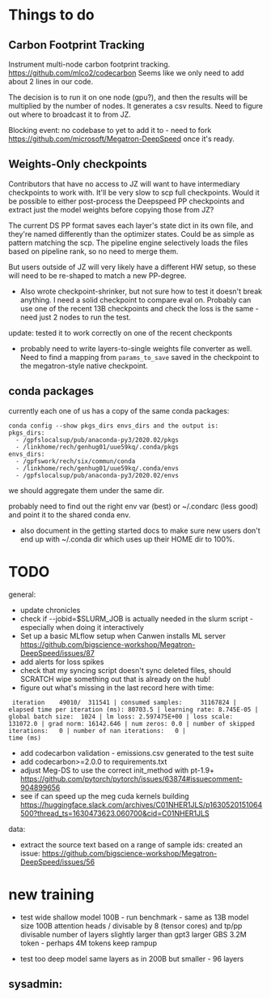 # Things to do

## Carbon Footprint Tracking

Instrument multi-node carbon footprint tracking. https://github.com/mlco2/codecarbon
Seems like we only need to add about 2 lines in our code.

The decision is to run it on one node (gpu?), and then the results will be multiplied by the number of nodes. It generates a csv results. Need to figure out where to broadcast it to from JZ.

Blocking event: no codebase to yet to add it to - need to fork https://github.com/microsoft/Megatron-DeepSpeed once it's ready.


## Weights-Only checkpoints

Contributors that have no access to JZ will want to have intermediary checkpoints to work with. It'll be very slow to scp full checkpoints. Would it be possible to either post-process the Deepspeed PP checkpoints and extract just the model weights before copying those from JZ?

The current DS PP format saves each layer's state dict in its own file, and they're named differently than the optimizer states. Could be as simple as pattern matching the scp. The pipeline engine selectively loads the files based on pipeline rank, so no need to merge them.

But users outside of JZ will very likely have a different HW setup, so these will need to be re-shaped to match a new PP-degree.

- Also wrote checkpoint-shrinker, but not sure how to test it doesn't break anything. I need a solid checkpoint to compare eval on. Probably can use one of the recent 13B checkpoints and check the loss is the same - need just 2 nodes to run the test.

update: tested it to work correctly on one of the recent checkponts

- probably need to write layers-to-single weights file converter as well. Need to find a mapping from `params_to_save` saved in the checkpoint to the megatron-style native checkpoint.

## conda packages

currently each one of us has a copy of the same conda packages:

```
conda config --show pkgs_dirs envs_dirs and the output is:
pkgs_dirs:
  - /gpfslocalsup/pub/anaconda-py3/2020.02/pkgs
  - /linkhome/rech/genhug01/uue59kq/.conda/pkgs
envs_dirs:
  - /gpfswork/rech/six/commun/conda
  - /linkhome/rech/genhug01/uue59kq/.conda/envs
  - /gpfslocalsup/pub/anaconda-py3/2020.02/envs
```

we should aggregate them under the same dir.

probably need to find out the right env var (best) or ~/.condarc (less good) and point it to the shared conda env.

- also document in the getting started docs to make sure new users don't end up with ~/.conda dir which uses up their HOME dir to 100%.


# TODO

general:
- update chronicles
- check if --jobid=$SLURM_JOB is actually needed in the slurm script - especially when doing it interactively
- Set up a basic MLflow setup when Canwen installs ML server https://github.com/bigscience-workshop/Megatron-DeepSpeed/issues/87
- add alerts for loss spikes
- check that my syncing script doesn't sync deleted files, should SCRATCH wipe something out that is already on the hub!
- figure out what's missing in the last record here with time:
```
 iteration    49010/  311541 | consumed samples:     31167824 | elapsed time per iteration (ms): 80703.5 | learning rate: 8.745E-05 | global batch size:  1024 | lm loss: 2.597475E+00 | loss scale: 131072.0 | grad norm: 16142.646 | num zeros: 0.0 | number of skipped iterations:   0 | number of nan iterations:   0 |
time (ms)
```
- add codecarbon validation - emissions.csv generated to the test suite
- add codecarbon>=2.0.0 to requirements.txt
- adjust Meg-DS to use the correct init_method with pt-1.9+
https://github.com/pytorch/pytorch/issues/63874#issuecomment-904899656
- see if can speed up the meg cuda kernels building
https://huggingface.slack.com/archives/C01NHER1JLS/p1630520151064500?thread_ts=1630473623.060700&cid=C01NHER1JLS

data:
- extract the source text based on a range of sample ids: created an issue:
https://github.com/bigscience-workshop/Megatron-DeepSpeed/issues/56


# new training

- test wide shallow model 100B - run benchmark - same as 13B
model size 100B
attention heads / divisable by 8 (tensor cores) and tp/pp divisable
number of layers
slightly larger than gpt3
larger GBS 3.2M token - perhaps 4M tokens
keep rampup





- test too deep model same layers as in 200B but smaller - 96 layers

sysadmin:
-
